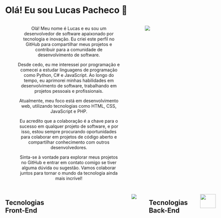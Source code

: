 <h1>Olá! Eu sou Lucas Pacheco 👋</h1>


<div style="display: flex; justify-content:space-between;">
  <figure style="text-align:center; flex:1;">
    Olá! Meu nome é Lucas e eu sou um desenvolvedor de software apaixonado por tecnologia e inovação. Eu criei este perfil no GitHub para compartilhar meus projetos e contribuir para a comunidade de desenvolvimento de software.

Desde cedo, eu me interessei por programação e comecei a estudar linguagens de programação como Python, C# e JavaScript. Ao longo do tempo, eu aprimorei minhas habilidades em desenvolvimento de software, trabalhando em projetos pessoais e profissionais.

Atualmente, meu foco está em desenvolvimento web, utilizando tecnologias como HTML, CSS, JavaScript e PHP.

Eu acredito que a colaboração é a chave para o sucesso em qualquer projeto de software, e por isso, estou sempre procurando oportunidades para colaborar em projetos de código aberto e compartilhar conhecimento com outros desenvolvedores.

Sinta-se à vontade para explorar meus projetos no GitHub e entrar em contato comigo se tiver alguma dúvida ou sugestão. Vamos colaborar juntos para tornar o mundo da tecnologia ainda mais incrível!
  </figure>
  <figure>
    <img height="180em" align='right' src="https://github-readme-stats.vercel.app/api?username=C4mps41205&show_icons=true&theme=dracula&include_all_commits=true&count_private=true"/>
  </figure>
 </div>


<div style="display: flex; justify-content:space-between;">
  <h2>Tecnologias Front-End</h2>
  <figure style="text-align:center; flex:1;">
    <img alt="HTML" height="40" width="40" src="https://raw.githubusercontent.com/devicons/devicon/master/icons/html5/html5-original.svg">
  </figure>
  <figure style="text-align:center; flex:1;">
    <img alt="CSS" height="40" width="40" src="https://raw.githubusercontent.com/devicons/devicon/master/icons/css3/css3-original.svg">
  </figure>
  <figure style="text-align:center; flex:1;">
     <img alt="Js" height="40" width="40" src="https://raw.githubusercontent.com/devicons/devicon/master/icons/javascript/javascript-plain.svg">
  </figure>
  <figure style="text-align:center; flex:1;">
    <link rel="stylesheet" href="https://cdn.jsdelivr.net/gh/devicons/devicon@v2.15.1/devicon.min.css">
     <img height="40" src="https://cdn.jsdelivr.net/gh/devicons/devicon/icons/bootstrap/bootstrap-original.svg" />
  </figure></br>
  
  <h2>Tecnologias  Back-End</h2>
  <figure style="text-align:center; flex:1;">
     <img height="45" width="50" src="https://cdn.jsdelivr.net/gh/devicons/devicon/icons/php/php-original.svg" />  
  </figure>
  <figure style="text-align:center; flex:1;">
     <img alt="Csharp" height="40" width="40" src="https://raw.githubusercontent.com/devicons/devicon/master/icons/csharp/csharp-original.svg">
  </figure>
  <figure style="text-align:center; flex:1;">
     <link rel="stylesheet" href="https://cdn.jsdelivr.net/gh/devicons/devicon@v2.15.1/devicon.min.css">
      <img height="40" src="https://cdn.jsdelivr.net/gh/devicons/devicon/icons/mysql/mysql-original.svg" />
  </figure>
</div>


  
        
  

   
   
